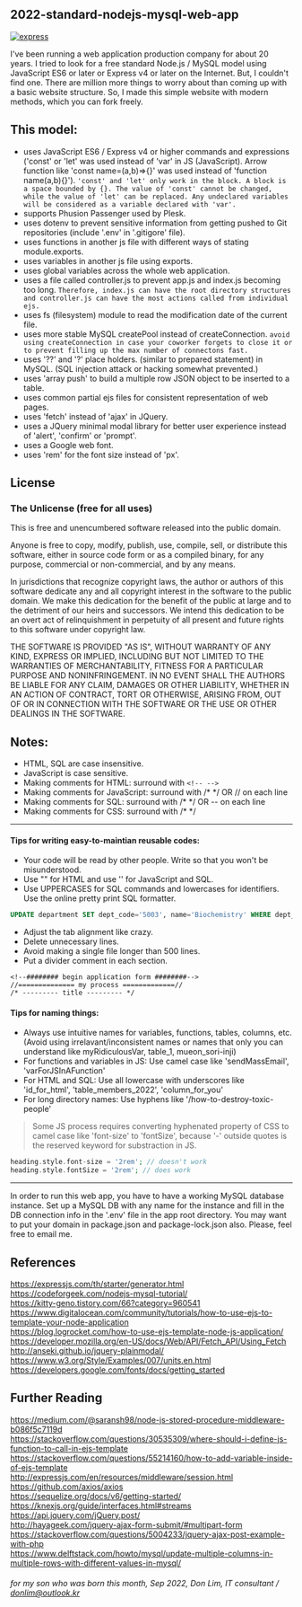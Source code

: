 ## 2022-standard-nodejs-mysql-web-app

[![express](https://www.bairesdev.com/wp-content/uploads//2021/07/Expressjs.svg)](https://expressjs.com)

I've been running a web application production company for about 20 years. I tried to look for a free standard Node.js / MySQL model using JavaScript ES6 or later or Express v4 or later on the Internet. But, I couldn't find one. There are million more things to worry about than coming up with a basic website structure. So, I made this simple website with modern methods, which you can fork freely.

## This model:
- uses JavaScript ES6 / Express v4 or higher commands and expressions ('const' or 'let' was used instead of 'var' in JS (JavaScript). Arrow function like 'const name=(a,b)=>{}' was used instead of 'function name(a,b){}').
`'const' and 'let' only work in the block. A block is a space bounded by {}. The value of 'const' cannot be changed, while the value of 'let' can be replaced. Any undeclared variables will be considered as a variable declared with 'var'.`
- supports Phusion Passenger used by Plesk.
- uses dotenv to prevent sensitive information from getting pushed to Git repositories (include '.env' in '.gitigore' file).
- uses functions in another js file with different ways of stating module.exports.
- uses variables in another js file using exports.
- uses global variables across the whole web application.
- uses a file called controller.js to prevent app.js and index.js becoming too long. `Therefore, index.js can have the root directory structures and controller.js can have the most actions called from individual ejs.`
- uses fs (filesystem) module to read the modification date of the current file.
- uses more stable MySQL createPool instead of createConnection. `avoid using createConnection in case your coworker forgets to close it or to prevent filling up the max number of connectons fast.`
- uses '??' and '?' place holders. (similar to prepared statement) in MySQL. (SQL injection attack or hacking somewhat prevented.)
- uses 'array push' to build a multiple row JSON object to be inserted to a table.
- uses common partial ejs files for consistent representation of web pages.
- uses 'fetch' instead of 'ajax' in JQuery.
- uses a JQuery minimal modal library for better user experience instead of 'alert', 'confirm' or 'prompt'.
- uses a Google web font.
- uses 'rem' for the font size instead of 'px'.

## License
### The Unlicense (free for all uses)

This is free and unencumbered software released into the public domain.

Anyone is free to copy, modify, publish, use, compile, sell, or
distribute this software, either in source code form or as a compiled
binary, for any purpose, commercial or non-commercial, and by any
means.

In jurisdictions that recognize copyright laws, the author or authors
of this software dedicate any and all copyright interest in the
software to the public domain. We make this dedication for the benefit
of the public at large and to the detriment of our heirs and
successors. We intend this dedication to be an overt act of
relinquishment in perpetuity of all present and future rights to this
software under copyright law.

THE SOFTWARE IS PROVIDED "AS IS", WITHOUT WARRANTY OF ANY KIND,
EXPRESS OR IMPLIED, INCLUDING BUT NOT LIMITED TO THE WARRANTIES OF
MERCHANTABILITY, FITNESS FOR A PARTICULAR PURPOSE AND NONINFRINGEMENT.
IN NO EVENT SHALL THE AUTHORS BE LIABLE FOR ANY CLAIM, DAMAGES OR
OTHER LIABILITY, WHETHER IN AN ACTION OF CONTRACT, TORT OR OTHERWISE,
ARISING FROM, OUT OF OR IN CONNECTION WITH THE SOFTWARE OR THE USE OR
OTHER DEALINGS IN THE SOFTWARE.


## Notes:
- HTML, SQL are case insensitive.
- JavaScript is case sensitive.
- Making comments for HTML: surround with `<!-- -->`
- Making comments for JavaScript: surround with /* */ OR // on each line
- Making comments for SQL: surround with /* */ OR -- on each line
- Making comments for CSS: surround with /* */

---

#### Tips for writing easy-to-maintian reusable codes:
- Your code will be read by other people. Write so that you won't be misunderstood.
- Use "" for HTML and use '' for JavaScript and SQL.
- Use UPPERCASES for SQL commands and lowercases for identifiers. Use the online pretty print SQL formatter.
``` sql
UPDATE department SET dept_code='5003', name='Biochemistry' WHERE dept_code='5002';
```
- Adjust the tab alignment like crazy.
- Delete unnecessary lines.
- Avoid making a single file longer than 500 lines.
- Put a divider comment in each section.
```
<!--######## begin application form ########-->
//============== my process =============//
/* --------- title --------- */
```

#### Tips for naming things:
- Always use intuitive names for variables, functions, tables, columns, etc. (Avoid using irrelavant/inconsistent names or names that only you can understand like myRidiculousVar, table_1, mueon_sori-inji)
- For functions and variables in JS: Use camel case like 'sendMassEmail', 'varForJSInAFunction'
- For HTML and SQL: Use all lowercase with underscores like 'id_for_html', 'table_members_2022', 'column_for_you'
- For long directory names: Use hyphens like '/how-to-destroy-toxic-people'
> Some JS process requires converting hyphenated property of CSS to camel case like 'font-size' to 'fontSize', because '-' outside quotes is the reserved keyword for substraction in JS.
``` php
heading.style.font-size = '2rem'; // doesn't work
heading.style.fontSize = '2rem'; // does work
```

---
In order to run this web app, you have to have a working MySQL database instance. Set up a MySQL DB with any name for the instance and fill in the DB connection info in the '.env' file in the app root directory. You may want to put your domain in package.json and package-lock.json also. Please, feel free to email me.


## References
https://expressjs.com/th/starter/generator.html<br>
https://codeforgeek.com/nodejs-mysql-tutorial/<br>
https://kitty-geno.tistory.com/66?category=960541<br>
https://www.digitalocean.com/community/tutorials/how-to-use-ejs-to-template-your-node-application<br>
https://blog.logrocket.com/how-to-use-ejs-template-node-js-application/<br>
https://developer.mozilla.org/en-US/docs/Web/API/Fetch_API/Using_Fetch<br>
http://anseki.github.io/jquery-plainmodal/<br>
https://www.w3.org/Style/Examples/007/units.en.html<br>
https://developers.google.com/fonts/docs/getting_started<br>

## Further Reading
https://medium.com/@saransh98/node-js-stored-procedure-middleware-b086f5c7119d<br>
https://stackoverflow.com/questions/30535309/where-should-i-define-js-function-to-call-in-ejs-template<br>
https://stackoverflow.com/questions/55214160/how-to-add-variable-inside-of-ejs-template<br>
http://expressjs.com/en/resources/middleware/session.html<br>
https://github.com/axios/axios<br>
https://sequelize.org/docs/v6/getting-started/<br>
https://knexjs.org/guide/interfaces.html#streams<br>
https://api.jquery.com/jQuery.post/<br>
http://hayageek.com/jquery-ajax-form-submit/#multipart-form<br>
https://stackoverflow.com/questions/5004233/jquery-ajax-post-example-with-php<br>
https://www.delftstack.com/howto/mysql/update-multiple-columns-in-multiple-rows-with-different-values-in-mysql/


###### for my son who was born this month, Sep 2022, Don Lim, IT consultant / donlim@outlook.kr
